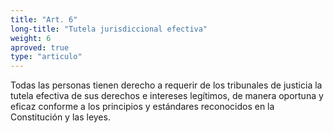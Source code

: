 ```yaml
---
title: "Art. 6"
long-title: "Tutela jurisdiccional efectiva"
weight: 6
aproved: true
type: "articulo"
---
```

Todas las personas tienen derecho a requerir de los tribunales de justicia la tutela efectiva de sus derechos e intereses legítimos, de manera oportuna y eficaz conforme a los principios y estándares reconocidos en la Constitución y las leyes.